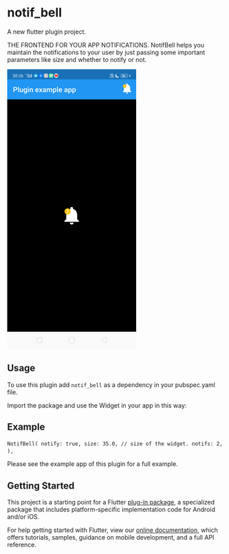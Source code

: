 # notif_bell

A new flutter plugin project.

THE FRONTEND FOR YOUR APP NOTIFICATIONS.
NotifBell helps you maintain the notifications to your user by just passing some important parameters like size and whether to notify or not.


<img src="/preview.png" width=300>


## Usage

To use this plugin add `notif_bell` as a dependency in your pubspec.yaml file.

Import the package and use the Widget in your app in this way:

## Example

` NotifBell(
                notify: true,
                size: 35.0, // size of the widget.
                notifs: 2,
              ), `


Please see the example app of this plugin for a full example.

## Getting Started

This project is a starting point for a Flutter
[plug-in package](https://flutter.dev/developing-packages/),
a specialized package that includes platform-specific implementation code for
Android and/or iOS.

For help getting started with Flutter, view our 
[online documentation](https://flutter.dev/docs), which offers tutorials, 
samples, guidance on mobile development, and a full API reference.
